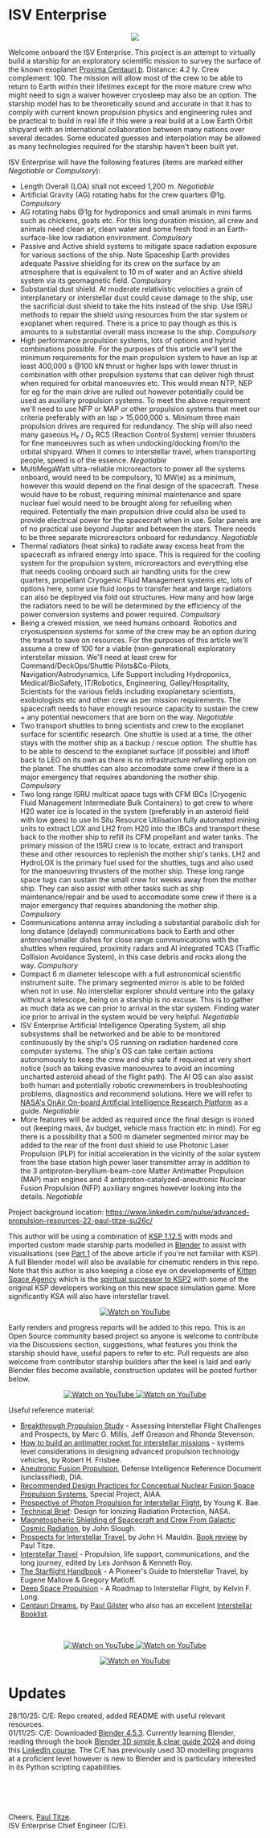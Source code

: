 # ISV Enterprise

<p align="center">
  <img src="ISVEnterpriseUC.jpg">
</p>

Welcome onboard the ISV Enterprise. This project is an attempt to virtually build a starship for an exploratory scientific mission to survey the surface of the known exoplanet [Proxima Centauri b](https://en.wikipedia.org/wiki/Proxima_Centauri_b). Distance: 4.2 ly. Crew complement: 100. The mission will allow most of the crew to be able to return to Earth within their lifetimes except for the more mature crew who might need to sign a waiver however cryosleep may also be an option. The starship model has to be theoretically sound and accurate in that it has to comply with current known propulsion physics and engineering rules and be practical to build in real life if this were a real build at a Low Earth Orbit shipyard with an international collaboration between many nations over several decades. Some educated guesses and interpolation may be allowed as many technologies required for the starship haven't been built yet. 

ISV Enterprise will have the following features (items are marked either <I>Negotiable</I> or <I>Compulsory</I>):

- Length Overall (LOA) shall not exceed 1,200 m. <I>Negotiable</I>
- Artificial Gravity (AG) rotating habs for the crew quarters @1g. <I>Compulsory</I>
- AG rotating habs @1g for hydroponics and small animals in mini farms such as chickens, goats etc. For this long duration mission, all crew and animals need clean air, clean water and some fresh food in an Earth-surface-like low radiation environment. <I>Compulsory</I> 
- Passive and Active shield systems to mitigate space radiation exposure for various sections of the ship. Note Spaceship Earth provides adequate Passive shielding for its crew on the surface by an atmosphere that is equivalent to 10 m of water and an Active shield system via its geomagnetic field. <I>Compulsory</I>
- Substantial dust shield. At moderate relativistic velocities a grain of interplanetary or interstellar dust could cause damage to the ship, use the sacrificial dust shield to take the hits instead of the ship. Use ISRU methods to repair the shield using resources from the star system or exoplanet when required. There is a price to pay though as this is amounts to a substantial overall mass increase to the ship. <I>Compulsory</I>
- High performance propulsion systems, lots of options and hybrid combinations possible. For the purposes of this article we'll set the minimum requirements for the main propulsion system to have an Isp at least 400,000 s @100 kN thrust or higher Isps with lower thrust in combination with other propulsion systems that can deliver high thrust when required for orbital manoeuvres etc. This would mean NTP, NEP for eg for the main drive are rulled out however potentially could be used as auxiliary propulsion systems. To meet the above requirement we'll need to use NFP or MAP or other propulsion systems that meet our criteria preferably with an Isp > 15,000,000 s. Minimum three main propulsion drives are required for redundancy. The ship will also need many gaseous H₂ / O₂ RCS (Reaction Control System) vernier thrusters for fine manoeuvres such as when undocking/docking from/to the orbital shipyard. When it comes to interstellar travel, when transporting people, speed is of the essence. <I>Negotiable</I>
- MultiMegaWatt ultra-reliable microreactors to power all the systems onboard, would need to be compulsory, 10 MW(e) as a minimum, however this would depend on the final design of the spacecraft. These would have to be robust, requiring minimal maintenance and spare nuclear fuel would need to be brought along for refuelling when required. Potentially the main propulsion drive could also be used to provide electrical power for the spacecraft when in use. Solar panels are of no practical use beyond Jupiter and between the stars. There needs to be three separate microreactors onboard for redundancy. <I>Negotiable</I>
- Thermal radiators (heat sinks) to radiate away excess heat from the spacecraft as infrared energy into space. This is required for the cooling system for the propulsion system, microreactors and everything else that needs cooling onboard such air handling units for the crew quarters, propellant Cryogenic Fluid Management systems etc, lots of options here, some use fluid loops to transfer heat and large radiators can also be deployed via fold out structures. How many and how large the radiators need to be will be determined by the efficiency of the power conversion systems and power required. <I>Compulsory</I>
- Being a crewed mission, we need humans onboard. Robotics and cryosuspension systems for some of the crew may be an option during the transit to save on resources. For the purposes of this article we'll assume a crew of 100 for a viable (non-generational) exploratory interstellar mission. We'll need at least crew for Command/DeckOps/Shuttle Pilots&Co-Pilots, Navigation/Astrodynamics, Life Support including Hydroponics, Medical/BioSafety, IT/Robotics, Engineering, Galley/Hospitality, Scientists for the various fields including exoplanetary scientists, exobiologists etc and other crew as per mission requirements. The spacecraft needs to have enough resource capacity to sustain the crew + any potential newcomers that are born on the way. <I>Negotiable</I>
- Two transport shuttles to bring scientists and crew to the exoplanet surface for scientific research. One shuttle is used at a time, the other stays with the mother ship as a backup / rescue option. The shuttle has to be able to descend to the exoplanet surface (if possible) and liftoff back to LEO on its own as there is no infrastructure refuelling option on the planet. The shuttles can also accomodate some crew if there is a major emergency that requires abandoning the mother ship. <I>Compulsory</I>
- Two long range ISRU multicat space tugs with CFM IBCs (Cryogenic Fluid Management Intermediate Bulk Containers) to get crew to where H20 water ice is located in the system (preferably in an asteroid field with low gees) to use In Situ Resource Utilisation fully automated mining units to extract LOX and LH2 from H20 into the IBCs and transport these back to the mother ship to refill its CFM propellant and water tanks. The primary mission of the ISRU crew is to locate, extract and transport these and other resources to replenish the mother ship's tanks. LH2 and HydroLOX is the primary fuel used for the shuttles, tugs and also used for the manoeuvring thrusters of the mother ship. These long range space tugs can sustain the small crew for weeks away from the mother ship. They can also assist with other tasks such as ship maintenance/repair and be used to accomodate some crew if there is a major emergency that requires abandoning the mother ship. <I>Compulsory</I>
- Communications antenna array including a substantial parabolic dish for long distance (delayed) communications back to Earth and other antennae/smaller dishes for close range communications with the shuttles when required, proximity radars and AI integrated TCAS (Traffic Collision Avoidance System), in this case debris and rocks along the way. <I>Compulsory</I>
- Compact 6 m diameter telescope with a full astronomical scientific instrument suite. The primary segmented mirror is able to be folded when not in use. No interstellar explorer should venture into the galaxy without a telescope, being on a starship is no excuse. This is to gather as much data as we can prior to arrival in the star system. Finding water ice prior to arrival in the system would be very helpful. <I>Negotiable</I>
- ISV Enterprise Artificial Intelligence Operating System, all ship subsystems shall be networked and be able to be monitored continuously by the ship's OS running on radiation hardened core computer systems. The ship's OS can take certain actions autonomously to keep the crew and ship safe if required at very short notice (such as taking evasive manoeuvres to avoid an incoming uncharted asteroid ahead of the flight path). The AI OS can also assist both human and potentially robotic crewmembers in troubleshooting problems, diagnostics and recommend solutions. Here we will refer to [NASA's OnAir On-board Artificial Intelligence Research Platform](https://github.com/nasa/OnAIR) as a guide. <I>Negotiable</I>
- More features will be added as required once the final design is ironed out (keeping mass, Δv budget, vehicle mass fraction etc in mind). For eg there is a possibility that a 500 m diameter segmented mirror may be added to the rear of the front dust shield to use Photonic Laser Propulsion (PLP) for initial acceleration in the vicinity of the solar system from the base station high power laser transmitter array in addition to the 3 antiproton-beryllium-beam-core Matter Antimatter Propulsion (MAP) main engines and 4 antiproton-catalyzed-aneutronic Nuclear Fusion Propulsion (NFP) auxiliary engines however looking into the details. <I>Negotiable</I>


Project background location: https://www.linkedin.com/pulse/advanced-propulsion-resources-22-paul-titze-su26c/

This author will be using a combination of [KSP 1.12.5](https://store.steampowered.com/app/220200/Kerbal_Space_Program/) with mods and imported custom made starship parts modelled in [Blender](https://www.blender.org/) to assist with visualisations (see [Part 1](https://www.linkedin.com/pulse/advanced-propulsion-literature-paul-titze-9a57c/) of the above article if you're not familiar with KSP). A full Blender model will also be available for cinematic renders in this repo. Note that this author is also keeping a close eye on developments of [Kitten Space Agency](https://kittenspaceagency.wiki.gg/) which is the [spiritual successor to KSP2](https://www.youtube.com/watch?v=DO11l8wNQNg) with some of the original KSP developers working on this new space simulation game. More significantly KSA will also have interstellar travel.

<p align="center">
<a href="https://www.youtube.com/watch?v=87ipqf0iV4c" target="_blank">
  <img src="KSP2YouTube.jpg" alt="Watch on YouTube" />
</a>
</p>

Early renders and progress reports will be added to this repo. This is an Open Source community based project so anyone is welcome to contribute via the Discussions section, suggestions, what features you think the starship should have, useful papers to refer to etc. Pull requests are also welcome from contributor starship builders after the keel is laid and early Blender files become available, construction updates will be posted further below.

<p align="center">
<a href="https://www.youtube.com/watch?v=StKLeD5h_Tw" target="_blank">
<img src="BPS.jpg" alt="Watch on YouTube" />
</a>
<a href="https://www.youtube.com/watch?v=Ba1g2s7wDqc" target="_blank">
<img src="COTS.jpg" alt="Watch on YouTube" />
</a>    
</p>

Useful reference material:
<BR>
- [Breakthrough Propulsion Study](https://ntrs.nasa.gov/api/citations/20180006480/downloads/20180006480.pdf) - Assessing Interstellar Flight Challenges and Prospects, by Marc G. Millis, Jeff Greason and Rhonda Stevenson.
- [How to build an antimatter rocket for interstellar missions](https://dataverse.jpl.nasa.gov/dataset.xhtml?persistentId=hdl:2014/38278) - systems level considerations in designing advanced propulsion technology vehicles, by Robert H. Frisbee.
- [Aneutronic Fusion Propulsion](https://www.dia.mil/FOIA/FOIA-Electronic-Reading-Room/FileId/170024/), Defense Intelligence Reference Document (unclassified), DIA.
- [Recommended Design Practices for Conceptual Nuclear Fusion Space Propulsion Systems](https://forum.nasaspaceflight.com/index.php?action=dlattach;topic=60353.0;attach=2280551), Special Project, AIAA.
- [Prospective of Photon Propulsion for Interstellar Flight](https://www.researchgate.net/publication/268423813_Prospective_of_Photon_Propulsion_for_Interstellar_Flight), by Young K. Bae.
- [Technical Brief](https://www.nasa.gov/wp-content/uploads/2023/03/radiation-protection-technical-brief-ochmo.pdf): Design for Ionizing Radiation Protection, NASA.
- [Magnetospheric Shielding of Spacecraft and Crew From Galactic Cosmic Radiation](https://www.researchgate.net/publication/382489169_Magnetospheric_Shielding_of_Spacecraft_and_Crew_from_Galactic_Cosmic_Radiation), by John Slough.
- [Prospects for Interstellar Travel](https://www.amazon.com/Prospects-Interstellar-Travel-Science-Technology/dp/0877033447/), by John H. Mauldin. [Book review](https://www.linkedin.com/pulse/book-review-prospects-interstellar-travel-parts-1-2-paul-titze/) by Paul Titze.
- [Interstellar Travel](https://www.amazon.com/dp/032391280X) - Propulsion, life support, communications, and the long journey, edited by Les Jonhson & Kenneth Roy.
- [The Starflight Handbook](https://www.amazon.com/dp/0471619124) - A Pioneer's Guide to Interstellar Travel, by Eugene Mallove & Gregory Matloff.
- [Deep Space Propulsion](https://www.amazon.com/Deep-Space-Propulsion-Roadmap-Interstellar/dp/1461406064/) - A Roadmap to Interstellar Flight, by Kelvin F. Long.
- [Centauri Dreams](https://www.amazon.com.au/dp/038700436X), by [Paul Gilster](https://www.centauri-dreams.org/) who also has an excellent [Interstellar Booklist](https://www.centauri-dreams.org/an-interstellar-booklist/).

<BR>

<p align="center">
<a href="https://www.youtube.com/watch?v=RiJFo-kaJBQ" target="_blank">
<img src="GIF.jpg" alt="Watch on YouTube" />
</a>    
<a href="https://www.youtube.com/watch?v=yWlpNm1C5gw" target="_blank">
  <img src="IST.jpg" alt="Watch on YouTube" />
</a>
</p>

<p align="center">
<a href="https://www.youtube.com/watch?v=eA4X9P98ess" target="_blank">
  <img src="MAP.jpg" alt="Watch on YouTube" />
</a>
</p>

# Updates
28/10/25: C/E: Repo created, added README with useful relevant resources.<BR>
01/11/25: C/E: Downloaded [Blender 4.5.3](https://www.blender.org/). Currently learning Blender, reading through the book [Blender 3D simple & clear guide 2024](https://www.amazon.com/Blender-Simple-Clear-Guide-Designers/dp/B0D4R5GKJH) and doing this [LinkedIn course](https://www.linkedin.com/learning/blender-4-0-essential-training/understanding-how-blender-works?resume=false&u=0). The C/E has previously used 3D modelling programs at a proficient level however is new to Blender and is particulary interested in its Python scripting capabilities.<BR>  










<BR><BR><BR><BR>
Cheers, [Paul Titze](https://www.linkedin.com/in/paul-titze-3794502b).<BR>
ISV Enterprise Chief Engineer (C/E).<BR>


